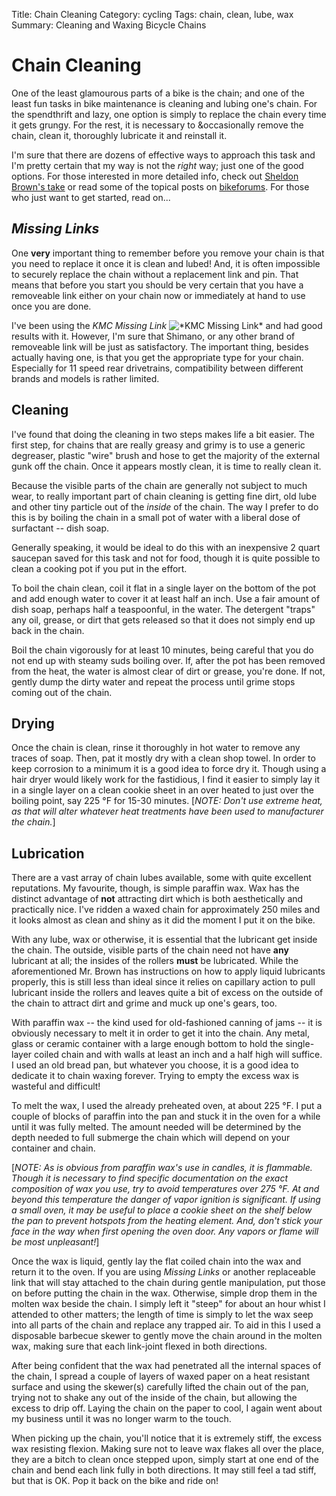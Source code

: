 Title: Chain Cleaning
Category: cycling
Tags: chain, clean, lube, wax
Summary: Cleaning and Waxing Bicycle Chains

# Chain Cleaning

One of the least glamourous parts of a bike is the chain; and one of the least fun tasks
in bike maintenance is cleaning and lubing one's chain. For the spendthrift and lazy, one
option is simply to replace the chain every time it gets grungy. For the rest, it is
necessary to &occasionally remove the chain, clean it, thoroughly lubricate it and
reinstall it.

I'm sure that there are dozens of effective ways to approach this task and I'm pretty
certain that my way is not the *right* way; just one of the good options. For those
interested in more detailed info, check out
[Sheldon Brown's take](http://sheldonbrown.com/chains.html) or read some of the topical
posts on [bikeforums](http://www.bikeforums.net/). For those who just want to get started,
read on...

## *Missing Links*

One **very** important thing to remember before you remove your chain is that you need to
replace it once it is clean and lubed! And, it is often impossible to securely replace
the chain without a replacement link and pin. That means that before you start you should
be very certain that you have a removeable link either on your chain now or immediately at
hand to use once you are done.

I've been using the *KMC Missing Link*
<img alt="*KMC Missing Link*" src="http://www.justinzane.com/images/KMC_MissingLink.jpg"/> and had good
results with it. However, I'm sure that Shimano, or any other brand of removeable link
will be just as satisfactory. The important thing, besides actually having one, is that you
get the appropriate type for your chain. Especially for 11 speed rear drivetrains,
compatibility between different brands and models is rather limited.

## Cleaning

I've found that doing the cleaning in two steps makes life a bit easier. The first step,
for chains that are really greasy and grimy is to use a generic degreaser, plastic "wire"
brush and hose to get the majority of the external gunk off the chain. Once it appears
mostly clean, it is time to really clean it.

Because the visible parts of the chain are generally not subject to much wear, to really
important part of chain cleaning is getting fine dirt, old lube and other tiny particle
out of the *inside* of the chain. The way I prefer to do this is by boiling the chain in
a small pot of water with a liberal dose of surfactant -- dish soap.

Generally speaking, it would be ideal to do this with an inexpensive 2 quart saucepan saved
for this task and not for food, though it is quite possible to clean a cooking pot if you
put in the effort.

To boil the chain clean, coil it flat in a single layer on the bottom of the pot and add
enough water to cover it at least half an inch. Use a fair amount of dish soap, perhaps
half a teaspoonful, in the water. The detergent "traps" any oil, grease, or dirt that
gets released so that it does not simply end up back in the chain.

Boil the chain vigorously for at least 10 minutes, being careful that you do not end up
with steamy suds boiling over. If, after the pot has been removed from the heat, the water
is almost clear of dirt or grease, you're done. If not, gently dump the dirty water and
repeat the process until grime stops coming out of the chain.

## Drying

Once the chain is clean, rinse it thoroughly in hot water to remove any traces of soap.
Then, pat it mostly dry with a clean shop towel. In order to keep corrosion to a minimum
it is a good idea to force dry it. Though using a hair dryer would likely work for the
fastidious, I find it easier to simply lay it in a single layer on a clean cookie sheet in
an over heated to just over the boiling point, say 225 &deg;F for 15-30 minutes. [*NOTE:
Don't use extreme heat, as that will alter whatever heat treatments have been used to
manufacturer the chain.*]

## Lubrication

There are a vast array of chain lubes available, some with quite excellent reputations.
My favourite, though, is simple paraffin wax. Wax has the distinct advantage of **not**
attracting dirt which is both aesthetically and practically nice. I've ridden a waxed
chain for approximately 250 miles and it looks almost as clean and shiny as it did the
moment I put it on the bike.

With any lube, wax or otherwise, it is essential that the lubricant get inside the
chain. The outside, visible parts of the chain need not have **any** lubricant at all;
the insides of the rollers **must** be lubricated. While the aforementioned Mr. Brown has
instructions on how to apply liquid lubricants properly, this is still less than ideal
since it relies on capillary action to pull lubricant inside the rollers and leaves quite
a bit of excess on the outside of the chain to attract dirt and grime and muck up one's
gears, too.

With paraffin wax -- the kind used for old-fashioned canning of jams -- it is obviously
necessary to melt it in order to get it into the chain. Any metal, glass or ceramic
container with a large enough bottom to hold the single-layer coiled chain and with
walls at least an inch and a half high will suffice. I used an old bread pan, but whatever
you choose, it is a good idea to dedicate it to chain waxing forever. Trying to empty the
excess wax is wasteful and difficult!

To melt the wax, I used the already preheated oven, at about 225 &deg;F. I put a couple
of blocks of paraffin into the pan and stuck it in the oven for a while until it was fully
melted. The amount needed will be determined by the depth needed to full submerge the chain
which will depend on your container and chain.

[*NOTE: As is obvious from paraffin wax's use in candles, it is flammable. Though it is
necessary to find specific documentation on the exact composition of wax you use, try to
avoid temperatures over 275 &deg;F. At and beyond this temperature the danger of vapor
ignition is significant. If using a small oven, it may be useful to place a cookie sheet
on the shelf below the pan to prevent hotspots from the heating element. And, don't stick
your face in the way when first opening the oven door. Any vapors or flame will be most
unpleasant!*]

Once the wax is liquid, gently lay the flat coiled chain into the wax and return it to
the oven. If you are using *Missing Links* or another replaceable link that will stay
attached to the chain during gentle manipulation, put those on before putting the chain
in the wax. Otherwise, simple drop them in the molten wax beside the chain. I simply left
it "steep" for about an hour whist I attended to other matters; the length of time is
simply to let the wax seep into all parts of the chain and replace any trapped air. To
aid in this I used a disposable barbecue skewer to gently move the chain around in the
molten wax, making sure that each link-joint flexed in both directions.

After being confident that the wax had penetrated all the internal spaces of the chain,
I spread a couple of layers of waxed paper on a heat resistant surface and using the
skewer(s) carefully lifted the chain out of the pan, trying not to shake any out of the
inside of the chain, but allowing the excess to drip off. Laying the chain on the paper
to cool, I again went about my business until it was no longer warm to the touch.

When picking up the chain, you'll notice that it is extremely stiff, the excess wax
resisting flexion. Making sure not to leave wax flakes all over the place, they are a
bitch to clean once stepped upon, simply start at one end of the chain and bend each link
fully in both directions. It may still feel a tad stiff, but that is OK. Pop it back on
the bike and ride on!